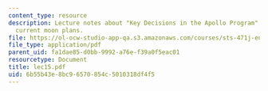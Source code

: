 ```yaml
---
content_type: resource
description: Lecture notes about "Key Decisions in the Apollo Program" and NASA's
  current moon plans.
file: https://ol-ocw-studio-app-qa.s3.amazonaws.com/courses/sts-471j-engineering-apollo-the-moon-project-as-a-complex-system-spring-2007/6b55b43e8bc96570854c5010318df4f5_lec15.pdf
file_type: application/pdf
parent_uid: fa1dae85-d0bb-9992-a76e-f39a0f5eac01
resourcetype: Document
title: lec15.pdf
uid: 6b55b43e-8bc9-6570-854c-5010318df4f5
---
```

